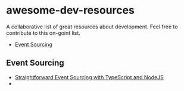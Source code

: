 # awesome-dev-resources
A collaborative list of great resources about development. Feel free to contribute to this on-goint list.

* [Event Sourcing](#event-sourcing)


## Event Sourcing
* [Straightforward Event Sourcing with TypeScript and NodeJS](https://event-driven.io/en/type_script_node_Js_event_sourcing/)
* 

